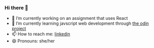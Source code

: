 ### Hi there 👋

- 🔭 I’m currently working on an assignment that uses React
- 🌱 I’m currently learning javscript web development through [the odin project](https://www.theodinproject.com/dashboard)
- 📫 How to reach me: [linkedin](https://www.linkedin.com/in/suzan-manasreh/)
- 😄 Pronouns: she/her

<!--
**suzm10/suzm10** is a ✨ _special_ ✨ repository because its `README.md` (this file) appears on your GitHub profile.

Here are some ideas to get you started:

- 🔭 I’m currently working on ...
- 🌱 I’m currently learning ...
- 👯 I’m looking to collaborate on ...
- 🤔 I’m looking for help with ...
- 💬 Ask me about ...
- 📫 How to reach me: ...
- 😄 Pronouns: ...
- ⚡ Fun fact: ...
-->
